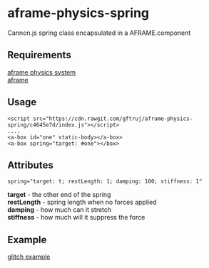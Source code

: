 # aframe-physics-spring
Cannon.js spring class encapsulated in a AFRAME.component

## Requirements
[aframe physics system](https://github.com/donmccurdy/aframe-physics-system) <br>
[aframe](https://aframe.io/)

## Usage
```
<script src="https://cdn.rawgit.com/gftruj/aframe-physics-spring/c4645e7d/index.js"></script>
....
<a-box id="one" static-body></a-box>
<a-box spring="target: #one"></box>
```
## Attributes
```
spring="target: t; restLength: 1; damping: 100; stiffness: 1"
```
**target** - the other end of the spring <br>
**restLength** - spring length when no forces applied <br>
**damping** - how much can it stretch <br>
**stiffness** - how much will it suppress the force <br>

## Example
[glitch example](https://aframe-physics-spring.glitch.me/)
